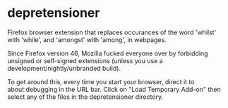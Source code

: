 # depretensioner
Firefox browser extension that replaces occurances of the word 'whilst' with 'while', and 'amongst' with 'among', in webpages.

Since Firefox version 46, Mozilla fucked everyone over by forbidding unsigned or self-signed extensions (unless you use a development/nightly/unbranded build).

To get around this, every time you start your browser, direct it to about:debugging in the URL bar.  Click on "Load Temporary Add-on" then select any of the files in the depretensioner directory.
